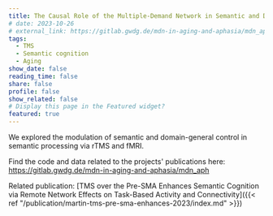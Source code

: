 ```yaml
---
title: The Causal Role of the Multiple-Demand Network in Semantic and Domain-General Control
# date: 2023-10-26
# external_link: https://gitlab.gwdg.de/mdn-in-aging-and-aphasia/mdn_aph
tags:
  - TMS
  - Semantic cognition
  - Aging
show_date: false
reading_time: false
share: false
profile: false
show_related: false
# Display this page in the Featured widget?
featured: true
---
```


We explored the modulation of semantic and domain-general control in semantic processing via rTMS and fMRI.

Find the code and data related to the projects' publications here: https://gitlab.gwdg.de/mdn-in-aging-and-aphasia/mdn_aph

Related publication: [TMS over the Pre-SMA Enhances Semantic Cognition via Remote Network Effects on Task-Based Activity and Connectivity]({{< ref "/publication/martin-tms-pre-sma-enhances-2023/index.md" >}})

<!--more-->
